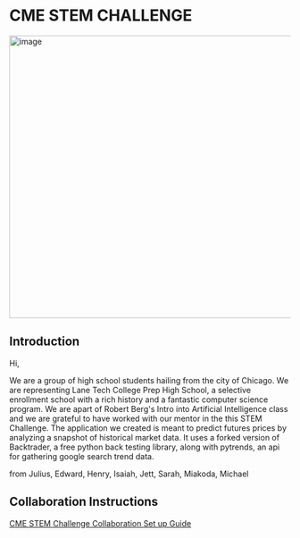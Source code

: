 <h1> CME STEM CHALLENGE </h1>
<img width="506" alt="image" src="https://user-images.githubusercontent.com/69230048/156891576-b3bee727-3134-47a7-8660-f96d9b8de5d2.png">
<h2> Introduction</h2>
Hi, 

We are a group of high school students hailing from the city of Chicago. We are representing Lane Tech College Prep High School, a selective enrollment school with a rich history and a fantastic computer science program. We are apart of Robert Berg's Intro into Artificial Intelligence class and we are grateful to have worked with our mentor in the this STEM Challenge. The application we created is meant to predict futures prices by analyzing a snapshot of historical market data. It uses a forked version of Backtrader, a free python back testing library, along with pytrends, an api for gathering google search trend data. 

from Julius, Edward, Henry, Isaiah, Jett, Sarah, Miakoda, Michael

<h2> Collaboration Instructions </h2>
<a href="https://docs.google.com/document/d/1Z5aOgrz6govOdr-6FP3YVO_AdIh960dYX1rqxPL0EbY/edit?usp=sharing">CME STEM Challenge Collaboration Set up Guide</a>
